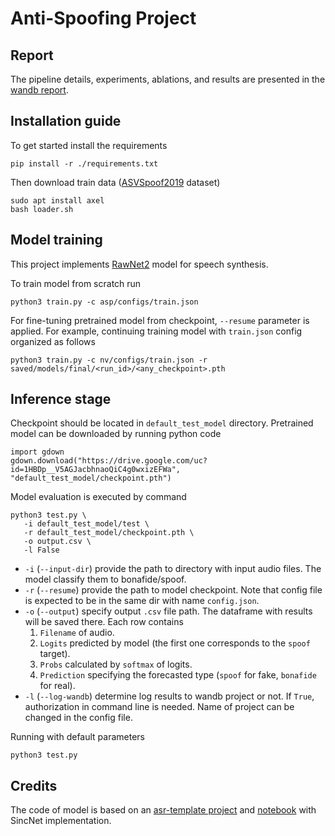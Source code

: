 # Anti-Spoofing Project

## Report

The pipeline details, experiments, ablations, and results are presented in the [wandb report](https://wandb.ai/practice-cifar/asp_project/reports/Anti-Spoofing-Report--Vmlldzo2MjcyOTQ3).

## Installation guide

To get started install the requirements
```shell
pip install -r ./requirements.txt
```

Then download train data ([ASVSpoof2019](https://datashare.ed.ac.uk/handle/10283/3336) dataset)
```shell
sudo apt install axel
bash loader.sh
```

## Model training

This project implements [RawNet2](https://arxiv.org/pdf/2011.01108.pdf) model for speech synthesis.

To train model from scratch run
```shell
python3 train.py -c asp/configs/train.json
```

For fine-tuning pretrained model from checkpoint, `--resume` parameter is applied.
For example, continuing training model with `train.json` config organized as follows
```shell
python3 train.py -c nv/configs/train.json -r saved/models/final/<run_id>/<any_checkpoint>.pth
```

## Inference stage

Checkpoint should be located in `default_test_model` directory. Pretrained model can be downloaded by running python code
```python3
import gdown
gdown.download("https://drive.google.com/uc?id=1HBDp__V5AGJacbhnaoQiC4g0wxizEFWa", "default_test_model/checkpoint.pth")
```

Model evaluation is executed by command
```shell
python3 test.py \
   -i default_test_model/test \
   -r default_test_model/checkpoint.pth \
   -o output.csv \
   -l False
```

- `-i` (`--input-dir`) provide the path to directory with input audio files. The model classify them to bonafide/spoof.
- `-r` (`--resume`) provide the path to model checkpoint. Note that config file is expected to be in the same dir with name `config.json`.
- `-o` (`--output`) specify output `.csv` file path. The dataframe with results will be saved there. Each row contains
  1. `Filename` of audio.
  2. `Logits` predicted by model (the first one corresponds to the `spoof` target).
  3. `Probs` calculated by `softmax` of logits.
  4. `Prediction` specifying the forecasted type (`spoof` for fake, `bonafide` for real).
- `-l` (`--log-wandb`) determine log results to wandb project or not. If `True`, authorization in command line is needed. Name of project can be changed in the config file.

Running with default parameters
```shell
python3 test.py
```

## Credits

The code of model is based on an [asr-template project](https://github.com/WrathOfGrapes/asr_project_template) 
and [notebook](https://github.com/XuMuK1/dla2023/blob/2023/week10/antispoofing_seminar.ipynb) with SincNet implementation.
